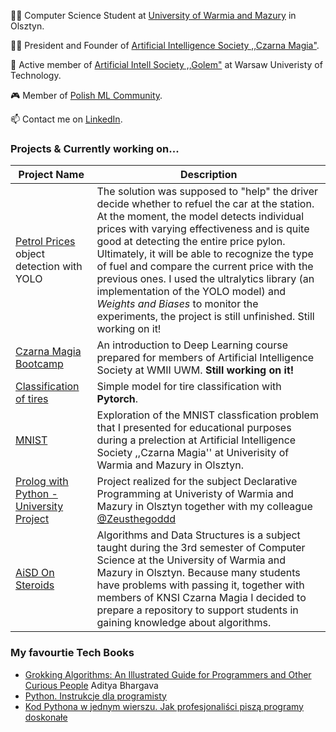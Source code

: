 👨‍🎓 Computer Science Student at [University of Warmia and Mazury](https://uwm.edu.pl/) in Olsztyn.

🧙‍♂️ President and Founder of [Artificial Intelligence Society ,,Czarna Magia"](https://www.facebook.com/people/Ko%C5%82o-Naukowe-Sztucznej-Inteligencji-Czarna-Magia/100093587573194/).

🌇 Active member of [Artificial Intell Society ,,Golem"](https://github.com/KNSI-Golem) at Warsaw Univeristy of Technology.

🎮 Member of [Polish ML Community](https://discord.gg/4p2WHuHQ).

📫 Contact me on [LinkedIn](https://www.linkedin.com/in/jan-kara%C5%9B-3b4025229/).

### Projects & Currently working on...
| Project Name                                                                                         | Description                                                                                                                                                                                                                                                                                                                                                                                                                                                                                                                            |
|------------------------------------------------------------------------------------------------------|----------------------------------------------------------------------------------------------------------------------------------------------------------------------------------------------------------------------------------------------------------------------------------------------------------------------------------------------------------------------------------------------------------------------------------------------------------------------------------------------------------------------------------------|
| [Petrol Prices](https://github.com/KTFish/petrol-prices-object-detection) object detection with YOLO | The solution was supposed to "help" the driver decide whether to refuel the car at the station. At the moment, the model detects individual prices with varying effectiveness and is quite good at detecting the entire price pylon. Ultimately, it will be able to recognize the type of fuel and compare the current price with the previous ones. I used the ultralytics library (an implementation of the YOLO model) and *Weights and Biases* to monitor the experiments, the project is still unfinished.   Still working on it! |
| [Czarna Magia Bootcamp](https://github.com/KTFish/czarna-magia-bootcamp)                             | An introduction to Deep Learning course prepared for members of Artificial Intelligence Society at WMII UWM. **Still working on it!**                                                                                                                                                                                                                                                                                                                                                                                                  |
| [Classification of tires](https://github.com/KTFish/tire-classification-pytorch/tree/main)           | Simple model for tire classification with **Pytorch**.                                                                                                                                                                                                                                                                                                                                                                                                                                                                                 |
| [MNIST](https://github.com/KTFish/MNIST)                                                             | Exploration of the MNIST classfication problem that I presented for educational purposes during a prelection at Artificial Intelligence Society ,,Czarna Magia'' at Univerisity of Warmia and Mazury in Olsztyn.                                                                                                                                                                                                                                                                                                                       |
| [Prolog with Python - University Project](https://github.com/KTFish/Prolog-Project)                  | Project realized for the subject Declarative Programming at Univeristy of Warmia and Mazury in Olsztyn together with my colleague [@Zeusthegoddd](https://github.com/Zeusthegoddd)                                                                                                                                                                                                                                                                                                                                                     |
| [AiSD On Steroids](https://github.com/KTFish/AiSD-On-Steroids)                                       | Algorithms and Data Structures is a subject taught during the 3rd semester of Computer Science at the University of Warmia and Mazury in Olsztyn. Because many students have problems with passing it, together with members of KNSI Czarna Magia I decided to prepare a repository to support students in gaining knowledge about algorithms.|
### My favourtie Tech Books
- [Grokking Algorithms: An Illustrated Guide for Programmers and Other Curious People](https://www.amazon.com/Grokking-Algorithms-illustrated-programmers-curious/dp/1617292230) Aditya Bhargava
- [Python. Instrukcje dla programisty](https://helion.pl/ksiazki/python-instrukcje-dla-programisty-wydanie-ii-eric-matthes,blkpy2.htm#format/e)
- [Kod Pythona w jednym wierszu. Jak profesjonaliści piszą programy doskonałe](https://helion.pl/ksiazki/kod-pythona-w-jednym-wierszu-jak-profesjonalisci-pisza-programy-doskonale-christian-mayer,kopywi.htm#format/d)

<!--
**KTFish/KTFish** is a ✨ _special_ ✨ repository because its `README.md` (this file) appears on your GitHub profile.

Here are some ideas to get you started:

- 🔭 I’m currently working on ...
- 🌱 I’m currently learning ...
- 👯 I’m looking to collaborate on ...
- 🤔 I’m looking for help with ...
- 💬 Ask me about ...
- 📫 How to reach me: ...
- 😄 Pronouns: ...
- ⚡ Fun fact: ...

-->
